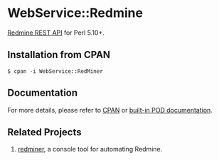 # WebService::Redmine

[Redmine REST API](http://www.redmine.org/projects/redmine/wiki/Rest_api) for Perl 5.10+.

## Installation from CPAN

```shell
$ cpan -i WebService::RedMiner
```
## Documentation

For more details, please refer to [CPAN](https://metacpan.org/pod/WebService::Redmine) or [built-in POD documentation](../master/lib/WebService/Redmine.pm).

## Related Projects

1. [redminer](https://github.com/igelhaus/redminer), a console tool for automating Redmine.
